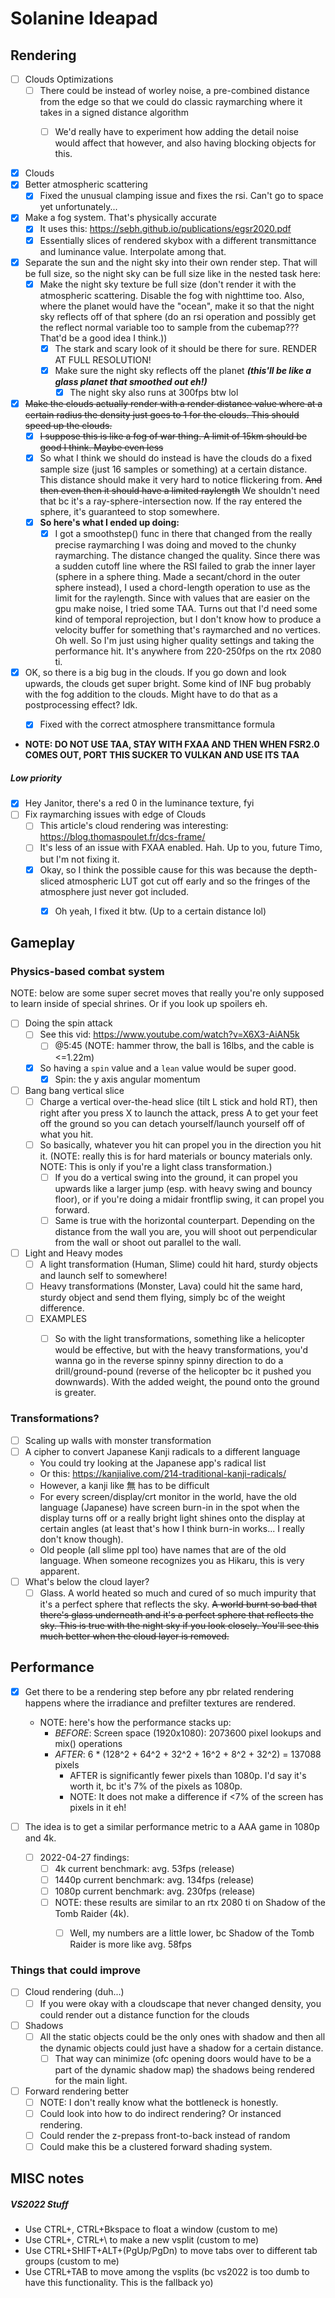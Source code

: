 ﻿# Solanine Ideapad

## Rendering


- [ ] Clouds Optimizations
  - [ ] There could be instead of worley noise, a pre-combined distance from the edge so that we could do classic raymarching where it takes in a signed distance algorithm
    - [ ] We'd really have to experiment how adding the detail noise would affect that however, and also having blocking objects for this.








- [x] Clouds
- [x] Better atmospheric scattering
  - [x] Fixed the unusual clamping issue and fixes the rsi. Can't go to space yet unfortunately...

- [x] Make a fog system. That's physically accurate
  - [x] It uses this: https://sebh.github.io/publications/egsr2020.pdf
  - [x] Essentially slices of rendered skybox with a different transmittance and luminance value. Interpolate among that.
- [x] Separate the sun and the night sky into their own render step. That will be full size, so the night sky can be full size like in the nested task here:
  - [x] Make the night sky texture be full size (don't render it with the atmospheric scattering. Disable the fog with nighttime too. Also, where the planet would have the "ocean", make it so that the night sky reflects off of that sphere (do an rsi operation and possibly get the reflect normal variable too to sample from the cubemap??? That'd be a good idea I think.))
    - [x] The stark and scary look of it should be there for sure. RENDER AT FULL RESOLUTION!
    - [x] Make sure the night sky reflects off the planet **_(this'll be like a glass planet that smoothed out eh!)_**
      - [x] The night sky also runs at 300fps btw lol
- [x] ~~Make the clouds actually render with a render distance value where at a certain radius the density just goes to 1 for the clouds. This should speed up the clouds.~~
  - [x] ~~I suppose this is like a fog of war thing. A limit of 15km should be good I think. Maybe even less~~
  - [x] So what I think we should do instead is have the clouds do a fixed sample size (just 16 samples or something) at a certain distance. This distance should make it very hard to notice flickering from. ~~And then even then it should have a limited raylength~~ We shouldn't need that bc it's a ray-sphere-intersection now. If the ray entered the sphere, it's guaranteed to stop somewhere.
  - [x] **So here's what I ended up doing:**
    - [x] I got a smoothstep() func in there that changed from the really precise raymarching I was doing and moved to the chunky raymarching. The distance changed the quality. Since there was a sudden cutoff line where the RSI failed to grab the inner layer (sphere in a sphere thing. Made a secant/chord in the outer sphere instead), I used a chord-length operation to use as the limit for the raylength. Since with values that are easier on the gpu make noise, I tried some TAA. Turns out that I'd need some kind of temporal reprojection, but I don't know how to produce a velocity buffer for something that's raymarched and no vertices. Oh well. So I'm just using higher quality settings and taking the performance hit. It's anywhere from 220-250fps on the rtx 2080 ti.
- [x] OK, so there is a big bug in the clouds. If you go down and look upwards, the clouds get super bright. Some kind of INF bug probably with the fog addition to the clouds. Might have to do that as a postprocessing effect? Idk.
  - [x] Fixed with the correct atmosphere transmittance formula


- **NOTE: DO NOT USE TAA, STAY WITH FXAA AND THEN WHEN FSR2.0 COMES OUT, PORT THIS SUCKER TO VULKAN AND USE ITS TAA**


##### Low priority

- [x] Hey Janitor, there's a red 0 in the luminance texture, fyi
- [ ] Fix raymarching issues with edge of Clouds
  - [ ] This article's cloud rendering was interesting: https://blog.thomaspoulet.fr/dcs-frame/
  - [ ] It's less of an issue with FXAA enabled. Hah. Up to you, future Timo, but I'm not fixing it.
  - [x] Okay, so I think the possible cause for this was because the depth-sliced atmospheric LUT got cut off early and so the fringes of the atmosphere just never got included.
    - [x] Oh yeah, I fixed it btw. (Up to a certain distance lol)


## Gameplay

### Physics-based combat system

NOTE: below are some super secret moves that really you're only supposed to learn inside of special shrines. Or if you look up spoilers eh.

- [ ] Doing the spin attack
  - [ ] See this vid: https://www.youtube.com/watch?v=X6X3-AiAN5k
    - [ ] @5:45 (NOTE: hammer throw, the ball is 16lbs, and the cable is <=1.22m)
  - [x] So having a `spin` value and a `lean` value would be super good.
    - [x] Spin: the y axis angular momentum

- [ ] Bang bang vertical slice
  - [ ] Charge a vertical over-the-head slice (tilt L stick and hold RT), then right after you press X to launch the attack, press A to get your feet off the ground so you can detach yourself/launch yourself off of what you hit.
  - [ ] So basically, whatever you hit can propel you in the direction you hit it. (NOTE: really this is for hard materials or bouncy materials only. NOTE: This is only if you're a light class transformation.)
    - [ ] If you do a vertical swing into the ground, it can propel you upwards like a larger jump (esp. with heavy swing and bouncy floor), or if you're doing a midair frontflip swing, it can propel you forward.
    - [ ] Same is true with the horizontal counterpart. Depending on the distance from the wall you are, you will shoot out perpendicular from the wall or shoot out parallel to the wall.

- [ ] Light and Heavy modes
  - [ ] A light transformation (Human, Slime) could hit hard, sturdy objects and launch self to somewhere!
  - [ ] Heavy transformations (Monster, Lava) could hit the same hard, sturdy object and send them flying, simply bc of the weight difference.
  - [ ] EXAMPLES
    - [ ] So with the light transformations, something like a helicopter would be effective, but with the heavy transformations, you'd wanna go in the reverse spinny spinny direction to do a drill/ground-pound (reverse of the helicopter bc it pushed you downwards). With the added weight, the pound onto the ground is greater.


### Transformations?

- [ ] Scaling up walls with monster transformation
- [ ] A cipher to convert Japanese Kanji radicals to a different language
  - You could try looking at the Japanese app's radical list
  - Or this: https://kanjialive.com/214-traditional-kanji-radicals/
  - However, a kanji like 無 has to be difficult
  - For every screen/display/crt monitor in the world, have the old language (Japanese) have screen burn-in in the spot when the display turns off or a really bright light shines onto the display at certain angles (at least that's how I think burn-in works... I really don't know though).
  - Old people (all slime ppl too) have names that are of the old language. When someone recognizes you as Hikaru, this is very apparent.
- [ ] What's below the cloud layer?
  - [ ] Glass. A world heated so much and cured of so much impurity that it's a perfect sphere that reflects the sky. ~~A world burnt so bad that there's glass underneath and it's a perfect sphere that reflects the sky. This is true with the night sky if you look closely. You'll see this much better when the cloud layer is removed.~~

## Performance

- [x] Get there to be a rendering step before any pbr related rendering happens where the irradiance and prefilter textures are rendered.
  - NOTE: here's how the performance stacks up:
    - *BEFORE*: Screen space (1920x1080): 2073600 pixel lookups and mix() operations
    - *AFTER*: 6 * (128^2 + 64^2 + 32^2 + 16^2 + 8^2 + 32^2) = 137088 pixels
      - AFTER is significantly fewer pixels than 1080p. I'd say it's worth it, bc it's 7% of the pixels as 1080p.
      - NOTE: It does not make a difference if <7% of the screen has pixels in it eh!


- [ ] The idea is to get a similar performance metric to a AAA game in 1080p and 4k.
  - [ ] 2022-04-27 findings:
    - [ ] 4k current benchmark: avg. 53fps (release)
    - [ ] 1440p current benchmark: avg. 134fps (release)
    - [ ] 1080p current benchmark: avg. 230fps (release)
    - [ ] NOTE: these results are similar to an rtx 2080 ti on Shadow of the Tomb Raider (4k).
      - [ ] Well, my numbers are a little lower, bc Shadow of the Tomb Raider is more like avg. 58fps


### Things that could improve

- [ ] Cloud rendering (duh...)
  - [ ] If you were okay with a cloudscape that never changed density, you could render out a distance function for the clouds

- [ ] Shadows
  - [ ] All the static objects could be the only ones with shadow and then all the dynamic objects could just have a shadow for a certain distance.
    - [ ] That way can minimize (ofc opening doors would have to be a part of the dynamic shadow map) the shadows being rendered for the main light.

- [ ] Forward rendering better
  - [ ] NOTE: I don't really know what the bottleneck is honestly.
  - [ ] Could look into how to do indirect rendering? Or instanced rendering.
  - [ ] Could render the z-prepass front-to-back instead of random
  - [ ] Could make this be a clustered forward shading system.

## MISC notes

##### VS2022 Stuff
- Use CTRL+\, CTRL+Bkspace to float a window (custom to me)
- Use CTRL+\, CTRL+\ to make a new vsplit (custom to me)
- Use CTRL+SHIFT+ALT+(PgUp/PgDn) to move tabs over to different tab groups (custom to me)
- Use CTRL+TAB to move among the vsplits (bc vs2022 is too dumb to have this functionality. This is the fallback yo)
